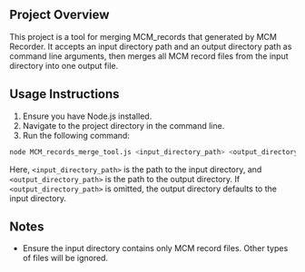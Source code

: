 ## Project Overview

This project is a tool for merging MCM_records that generated by MCM Recorder. It accepts an input directory path and an output directory path as command line arguments, then merges all MCM record files from the input directory into one output file.

## Usage Instructions

1. Ensure you have Node.js installed.
2. Navigate to the project directory in the command line.
3. Run the following command:

```bash
node MCM_records_merge_tool.js <input_directory_path> <output_directory_path>
```

Here, `<input_directory_path>` is the path to the input directory,
and `<output_directory_path>` is the path to the output directory.
If `<output_directory_path>` is omitted, the output directory defaults to the input directory.

## Notes

- Ensure the input directory contains only MCM record files. Other types of files will be ignored.